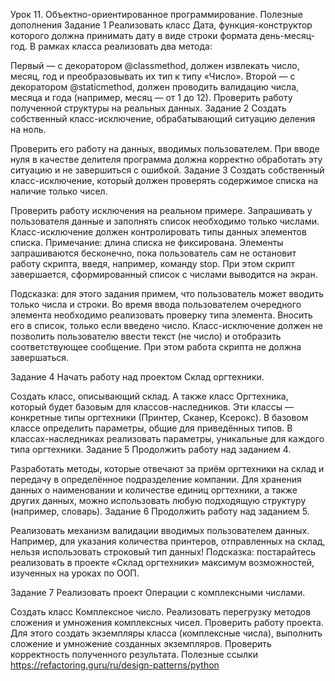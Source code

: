 Урок 11. Объектно-ориентированное программирование. Полезные дополнения
Задание 1
Реализовать класс Дата, функция-конструктор которого должна принимать дату в виде строки формата день-месяц-год. В рамках класса реализовать два метода:

Первый — с декоратором @classmethod, должен извлекать число, месяц, год и преобразовывать их тип к типу «Число».
Второй — с декоратором @staticmethod, должен проводить валидацию числа, месяца и года (например, месяц — от 1 до 12). Проверить работу полученной структуры на реальных данных.
Задание 2
Создать собственный класс-исключение, обрабатывающий ситуацию деления на ноль.

Проверить его работу на данных, вводимых пользователем.
При вводе нуля в качестве делителя программа должна корректно обработать эту ситуацию и не завершиться с ошибкой.
Задание 3
Создать собственный класс-исключение, который должен проверять содержимое списка на наличие только чисел.

Проверить работу исключения на реальном примере.
Запрашивать у пользователя данные и заполнять список необходимо только числами.
Класс-исключение должен контролировать типы данных элементов списка.
Примечание: длина списка не фиксирована. Элементы запрашиваются бесконечно, пока пользователь сам не остановит работу скрипта, введя, например, команду stop. При этом скрипт завершается, сформированный список с числами выводится на экран.

Подсказка: для этого задания примем, что пользователь может вводить только числа и строки. Во время ввода пользователем очередного элемента необходимо реализовать проверку типа элемента. Вносить его в список, только если введено число. Класс-исключение должен не позволить пользователю ввести текст (не число) и отобразить соответствующее сообщение. При этом работа скрипта не должна завершаться.

Задание 4
Начать работу над проектом Склад оргтехники.

Создать класс, описывающий склад. А также класс Оргтехника, который будет базовым для классов-наследников. Эти классы — конкретные типы оргтехники (Принтер, Сканер, Ксерокс).
В базовом классе определить параметры, общие для приведённых типов.
В классах-наследниках реализовать параметры, уникальные для каждого типа оргтехники.
Задание 5
Продолжить работу над заданием 4.

Разработать методы, которые отвечают за приём оргтехники на склад и передачу в определённое подразделение компании. Для хранения данных о наименовании и количестве единиц оргтехники, а также других данных, можно использовать любую подходящую структуру (например, словарь).
Задание 6
Продолжить работу над заданием 5.

Реализовать механизм валидации вводимых пользователем данных. Например, для указания количества принтеров, отправленных на склад, нельзя использовать строковый тип данных!
Подсказка: постарайтесь реализовать в проекте «Склад оргтехники» максимум возможностей, изученных на уроках по ООП.

Задание 7
Реализовать проект Операции с комплексными числами.

Создать класс Комплексное число.
Реализовать перегрузку методов сложения и умножения комплексных чисел.
Проверить работу проекта. Для этого создать экземпляры класса (комплексные числа), выполнить сложение и умножение созданных экземпляров.
Проверить корректность полученного результата.
Полезные ссылки
https://refactoring.guru/ru/design-patterns/python